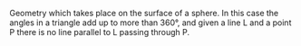 Geometry which takes place on the surface of a sphere. In this case the
angles in a triangle add up to more than 360°, and given a line L and a
point P there is no line parallel to L passing through P.
